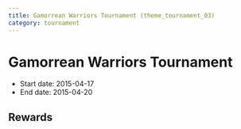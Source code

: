 ```yaml
---
title: Gamorrean Warriors Tournament (theme_tournament_03)
category: tournament
---
```

# Gamorrean Warriors Tournament

  * Start date: 2015-04-17
  * End date: 2015-04-20

## Rewards

